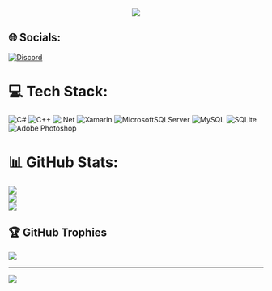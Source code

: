 <div id="header" align="center">
  <img src="https://media1.giphy.com/media/v1.Y2lkPTc5MGI3NjExYzQ2YjQwYzhiMmY1M2ZkOTdmMTZkMzJhOWUyNjMxODUyMDE3MTc5NSZjdD1n/wKBhOfypl2ghdVLhIr/200.gif"/>
</div>

## 🌐 Socials:
[![Discord](https://img.shields.io/badge/Discord-%237289DA.svg?logo=discord&logoColor=white)](https://discord.gg/https://discord.com/invite/s7uquxK3) 

# 💻 Tech Stack:
![C#](https://img.shields.io/badge/c%23-%23239120.svg?style=for-the-badge&logo=c-sharp&logoColor=white) ![C++](https://img.shields.io/badge/c++-%2300599C.svg?style=for-the-badge&logo=c%2B%2B&logoColor=white) ![.Net](https://img.shields.io/badge/.NET-5C2D91?style=for-the-badge&logo=.net&logoColor=white) ![Xamarin](https://img.shields.io/badge/Xamarin-3199DC?style=for-the-badge&logo=xamarin&logoColor=white) ![MicrosoftSQLServer](https://img.shields.io/badge/Microsoft%20SQL%20Sever-CC2927?style=for-the-badge&logo=microsoft%20sql%20server&logoColor=white) ![MySQL](https://img.shields.io/badge/mysql-%2300f.svg?style=for-the-badge&logo=mysql&logoColor=white) ![SQLite](https://img.shields.io/badge/sqlite-%2307405e.svg?style=for-the-badge&logo=sqlite&logoColor=white) ![Adobe Photoshop](https://img.shields.io/badge/adobephotoshop-%2331A8FF.svg?style=for-the-badge&logo=adobephotoshop&logoColor=white)
# 📊 GitHub Stats:
![](https://github-readme-stats.vercel.app/api?username=Rayzerid&theme=dracula&hide_border=false&include_all_commits=true&count_private=true)<br/>
![](https://github-readme-streak-stats.herokuapp.com/?user=Rayzerid&theme=dracula&hide_border=false)<br/>
![](https://github-readme-stats.vercel.app/api/top-langs/?username=Rayzerid&theme=dracula&hide_border=false&include_all_commits=true&count_private=true&layout=compact)

## 🏆 GitHub Trophies
![](https://github-profile-trophy.vercel.app/?username=Rayzerid&theme=dracula&no-frame=false&no-bg=false&margin-w=4)

---
[![](https://visitcount.itsvg.in/api?id=Rayzerid&icon=0&color=0)](https://visitcount.itsvg.in)
